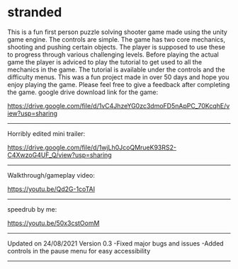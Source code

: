# stranded
This is a fun first person puzzle solving shooter game made using the unity game engine.
The controls are simple.
The game has two core mechanics, shooting and pushing certain objects. The player is supposed to use these to progress through various challenging levels. 
Before playing the actual game the player is adviced to play the tutorial to get used to all the mechanics in the game. The tutorial is available under the controls and the difficulty menus.
This was a fun project made in over 50 days and hope you enjoy playing the game.
Please feel free to give a feedback after completing the game.
google drive download link for the game:

https://drive.google.com/file/d/1vC4JhzeYG0zc3dmoFD5nApPC_70KcqhE/view?usp=sharing
________________________________________________________
Horribly edited mini trailer:

https://drive.google.com/file/d/1wjLh0JcoQMrueK93RS2-C4XwzoG4UF_Q/view?usp=sharing

________________________________________________________
Walkthrough/gameplay video:

https://youtu.be/Qd2G-1coTAI

________________________________________________________
speedrub by me:

https://youtu.be/50x3cstOomM

________________________________________________________
Updated on 24/08/2021
Version 0.3
 -Fixed major bugs and issues
 -Added controls in the pause menu for easy accessibility
________________________________________________________

